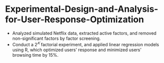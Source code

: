 # Experimental-Design-and-Analysis-for-User-Response-Optimization

* Analyzed simulated Netflix data, extracted active factors, and removed non-significant factors by factor screening.
* Conduct a $2^𝐾$ factorial experiment, and applied linear regression models using R, which optimized users’ response and minimized users’ browsing time by 15%.
